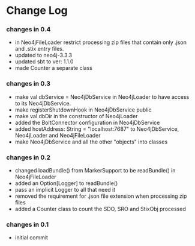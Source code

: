 Change Log
==========

### changes in 0.4

* in Neo4jFileLoader restrict processing zip files that contain only .json and .stix entry files.
* updated to neo4j-3.3.3
* updated sbt to ver: 1.1.0
* made Counter a separate class

### changes in 0.3

* make val dbService = Neo4jDbService in Neo4jLoader to have access to its Neo4jDbService.
* make registerShutdownHook in Neo4jDbService public
* make val dbDir in the constructor of Neo4jLoader
* added the BoltConnector configuration in Neo4jDbService
* added  hostAddress: String = "localhost:7687" to Neo4jDbService, Neo4jLoader and Neo4jFileLoader
* make Neo4jDbService and all the other "objects" into classes

### changes in 0.2

* changed loadBundle() from MarkerSupport to be readBundle() in Neo4jFileLoader
* added an Option[Logger] to readBundle()
* pass an implicit Logger to all that need it
* removed the requirement for .json file extension when processing zip files
* added a Counter class to count the SDO, SRO and StixObj processed

### changes in 0.1

* initial commit